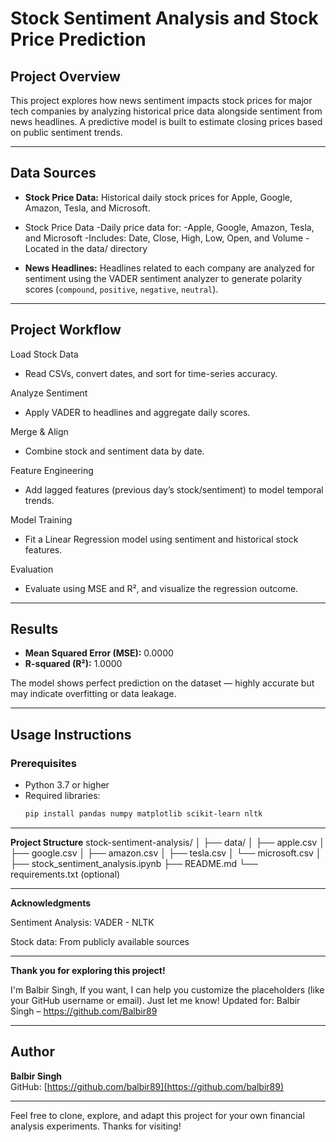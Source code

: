 # Stock Sentiment Analysis and Stock Price Prediction

## Project Overview

This project explores how news sentiment impacts stock prices for major tech companies by analyzing historical price data alongside sentiment from news headlines. A predictive model is built to estimate closing prices based on public sentiment trends.

---

## Data Sources

- **Stock Price Data:** Historical daily stock prices for Apple, Google, Amazon, Tesla, and Microsoft.
- Stock Price Data
-Daily price data for:
-Apple, Google, Amazon, Tesla, and Microsoft
-Includes: Date, Close, High, Low, Open, and Volume
-Located in the data/ directory
  
- **News Headlines:** Headlines related to each company are analyzed for sentiment using the VADER sentiment analyzer to generate polarity scores (`compound`, `positive`, `negative`, `neutral`).

---

## Project Workflow

Load Stock Data

- Read CSVs, convert dates, and sort for time-series accuracy.

Analyze Sentiment

- Apply VADER to headlines and aggregate daily scores.

Merge & Align

- Combine stock and sentiment data by date.

Feature Engineering

- Add lagged features (previous day’s stock/sentiment) to model temporal trends.

Model Training

- Fit a Linear Regression model using sentiment and historical stock features.

Evaluation

- Evaluate using MSE and R², and visualize the regression outcome.

---

## Results

- **Mean Squared Error (MSE):** 0.0000  
- **R-squared (R²):** 1.0000  

The model shows perfect prediction on the dataset — highly accurate but may indicate overfitting or data leakage.

---

## Usage Instructions

### Prerequisites

- Python 3.7 or higher
- Required libraries:
  ```bash
  pip install pandas numpy matplotlib scikit-learn nltk

---

**Project Structure**
stock-sentiment-analysis/
│
├── data/
│   ├── apple.csv
│   ├── google.csv
│   ├── amazon.csv
│   ├── tesla.csv
│   └── microsoft.csv
│
├── stock_sentiment_analysis.ipynb
├── README.md
└── requirements.txt (optional)

---

**Acknowledgments**

Sentiment Analysis: VADER - NLTK

Stock data: From publicly available sources

---

**Thank you for exploring this project!**

 I'm Balbir Singh, If you want, I can help you customize the placeholders (like your GitHub username or email). Just let me know!
Updated for: Balbir Singh – https://github.com/Balbir89

---

## Author

**Balbir Singh**  
GitHub: [https://github.com/balbir89](https://github.com/balbir89)

---

Feel free to clone, explore, and adapt this project for your own financial analysis experiments.
Thanks for visiting!
